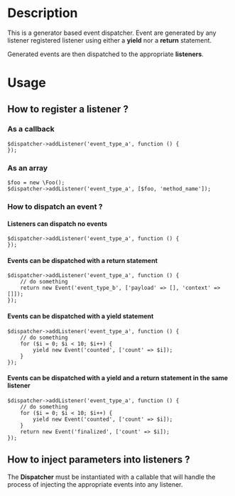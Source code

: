 # Description

This is a generator based event dispatcher.
Event are generated by any listener registered listener using either a **yield** nor a **return** statement.

Generated events are then dispatched to the appropriate **listeners**.


# Usage

## How to register a listener ?

### As a callback

```
$dispatcher->addListener('event_type_a', function () {
});
```

### As an array

```
$foo = new \Foo();
$dispatcher->addListener('event_type_a', [$foo, 'method_name']);
```

### How to dispatch an event ?

#### Listeners can dispatch no events
```
$dispatcher->addListener('event_type_a', function () {
});
```

#### Events can be dispatched with a return statement
```
$dispatcher->addListener('event_type_a', function () {
    // do something
    return new Event('event_type_b', ['payload' => [], 'context' => []]);
});
```

#### Events can be dispatched with a yield statement

```
$dispatcher->addListener('event_type_a', function () {
    // do something
    for ($i = 0; $i < 10; $i++) {
        yield new Event('counted', ['count' => $i]);
    }
});
```

#### Events can be dispatched with a yield and a return statement in the same listener

```
$dispatcher->addListener('event_type_a', function () {
    // do something
    for ($i = 0; $i < 10; $i++) {
        yield new Event('counted', ['count' => $i]);
    }
    return new Event('finalized', ['count' => $i]);
});
```

## How to inject parameters into listeners ?

The **Dispatcher** must be instantiated with a callable that will handle the process of injecting the appropriate events into any listener.
